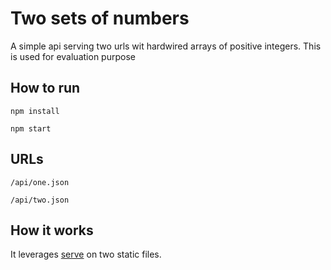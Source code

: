 # Two sets of numbers

A simple api serving two urls wit hardwired arrays of positive integers.
This is used for evaluation purpose

## How to run
`npm install`

`npm start`

## URLs
`/api/one.json`

`/api/two.json`

## How it works
It leverages [serve](https://www.npmjs.com/package/serve) on two static files.